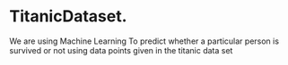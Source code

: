 # TitanicDataset.
We are using Machine Learning To predict whether a particular person is survived or not using data points given in the titanic data set
